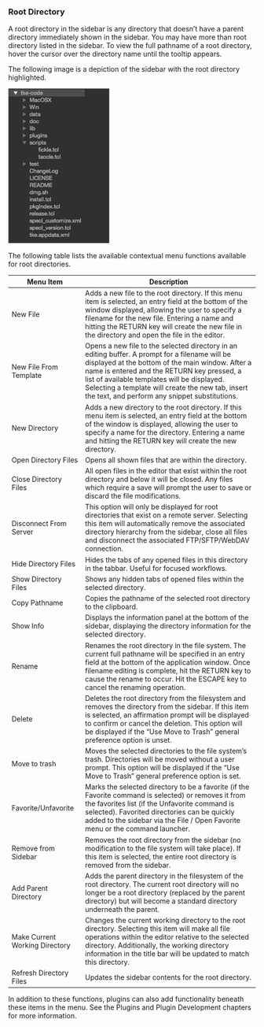 ### Root Directory

A root directory in the sidebar is any directory that doesn’t have a parent directory immediately shown in the sidebar.  You may have more than root directory listed in the sidebar.  To view the full pathname of a root directory, hover the cursor over the directory name until the tooltip appears.

The following image is a depiction of the sidebar with the root directory highlighted.

![](assets/Sidebar-Root.png "Sidebar Root Directory")

The following table lists the available contextual menu functions available for root directories.

| Menu Item | Description |
| - | - |
| New File | Adds a new file to the root directory.  If this menu item is selected, an entry field at the bottom of the window displayed, allowing the user to specify a filename for the new file.  Entering a name and hitting the RETURN key will create the new file in the directory and open the file in the editor. |
| New File From Template | Opens a new file to the selected directory in an editing buffer. A prompt for a filename will be displayed at the bottom of the main window. After a name is entered and the RETURN key pressed, a list of available templates will be displayed. Selecting a template will create the new tab, insert the text, and perform any snippet substitutions. |
| New Directory | Adds a new directory to the root directory.  If this menu item is selected, an entry field at the bottom of the window is displayed, allowing the user to specify a name for the directory.  Entering a name and hitting the RETURN key will create the new directory. |
| Open Directory Files | Opens all shown files that are within the directory. |
| Close Directory Files | All open files in the editor that exist within the root directory and below it will be closed.  Any files which require a save will prompt the user to save or discard the file modifications. |
| Disconnect From Server | This option will only be displayed for root directories that exist on a remote server.  Selecting this item will automatically remove the associated directory hierarchy from the sidebar, close all files and disconnect the associated FTP/SFTP/WebDAV connection. |
| Hide Directory Files | Hides the tabs of any opened files in this directory in the tabbar.  Useful for focused workflows. |
| Show Directory Files | Shows any hidden tabs of opened files within the selected directory. |
| Copy Pathname | Copies the pathname of the selected root directory to the clipboard. |
| Show Info | Displays the information panel at the bottom of the sidebar, displaying the directory information for the selected directory. |
| Rename | Renames the root directory in the file system.  The current full pathname will be specified in an entry field at the bottom of the application window.  Once filename editing is complete, hit the RETURN key to cause the rename to occur.  Hit the ESCAPE key to cancel the renaming operation. |
| Delete | Deletes the root directory from the filesystem and removes the directory from the sidebar.  If this item is selected, an affirmation prompt will be displayed to confirm or cancel the deletion. This option will be displayed if the “Use Move to Trash” general preference option is unset. |
| Move to trash | Moves the selected directories to the file system’s trash. Directories will be moved without a user prompt. This option will be displayed if the “Use Move to Trash” general preference option is set. |
| Favorite/Unfavorite | Marks the selected directory to be a favorite (if the Favorite command is selected) or removes it from the favorites list (if the Unfavorite command is selected).  Favorited directories can be quickly added to the sidebar via the File / Open Favorite menu or the command launcher. |
| Remove from Sidebar | Removes the root directory from the sidebar (no modification to the file system will take place).  If this item is selected, the entire root directory is removed from the sidebar. |
| Add Parent Directory | Adds the parent directory in the filesystem of the root directory.  The current root directory will no longer be a root directory (replaced by the parent directory) but will become a standard directory underneath the parent. |
| Make Current Working Directory | Changes the current working directory to the root directory.  Selecting this item will make all file operations within the editor relative to the selected directory.  Additionally, the working directory information in the title bar will be updated to match this directory. |
| Refresh Directory Files | Updates the sidebar contents for the root directory. |

In addition to these functions, plugins can also add functionality beneath these items in the menu.  See the Plugins and Plugin Development chapters for more information.